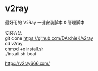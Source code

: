 # v2ray
最好用的 V2Ray 一键安装脚本 &amp; 管理脚本

安装方法  
git clone https://github.com/DArchieK/v2ray  
cd v2ray  
chmod +x install.sh  
./install.sh local  

https://v2ray666.com/  
